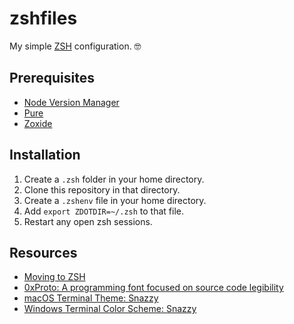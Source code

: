 # zshfiles

My simple [ZSH](http://www.zsh.org/) configuration. 🤓

## Prerequisites

- [Node Version Manager](https://github.com/nvm-sh/nvm)
- [Pure](https://github.com/sindresorhus/pure)
- [Zoxide](https://github.com/ajeetdsouza/zoxide)

## Installation

1. Create a `.zsh` folder in your home directory.
1. Clone this repository in that directory.
1. Create a `.zshenv` file in your home directory.
1. Add `export ZDOTDIR=~/.zsh` to that file.
1. Restart any open zsh sessions.

## Resources

- [Moving to ZSH](https://scriptingosx.com/2019/06/moving-to-zsh/)
- [0xProto: A programming font focused on source code legibility](https://github.com/0xType/0xProto)
- [macOS Terminal Theme: Snazzy](https://github.com/lysyi3m/macos-terminal-themes?tab=readme-ov-file#snazzy-download)
- [Windows Terminal Color Scheme: Snazzy](https://github.com/Richienb/windows-terminal-snazzy)
